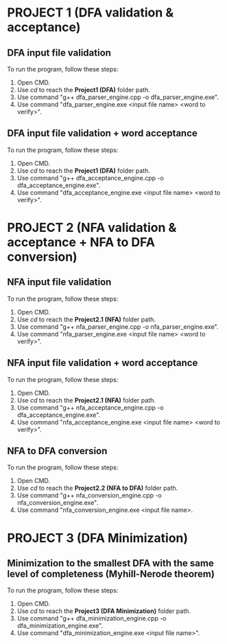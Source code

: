 # PROJECT 1 (DFA validation & acceptance)

## DFA input file validation

To run the program, follow these steps:

1. Open CMD.
2. Use *cd* to reach the **Project1 (DFA)** folder path.
3. Use command "g++ dfa_parser_engine.cpp -o dfa_parser_engine.exe".
4. Use command "dfa_parser_engine.exe \<input file name\> \<word to verify\>".

## DFA input file validation + word acceptance

To run the program, follow these steps:

1. Open CMD.
2. Use *cd* to reach the **Project1 (DFA)** folder path.
3. Use command "g++ dfa_acceptance_engine.cpp -o dfa_acceptance_engine.exe".
4. Use command "dfa_acceptance_engine.exe \<input file name\> \<word to verify\>".


# PROJECT 2 (NFA validation & acceptance + NFA to DFA conversion)

## NFA input file validation

To run the program, follow these steps:

1. Open CMD.
2. Use *cd* to reach the **Project2.1 (NFA)** folder path.
3. Use command "g++ nfa_parser_engine.cpp -o nfa_parser_engine.exe".
4. Use command "nfa_parser_engine.exe \<input file name\> \<word to verify\>".

## NFA input file validation + word acceptance

To run the program, follow these steps:

1. Open CMD.
2. Use *cd* to reach the **Project2.1 (NFA)** folder path.
3. Use command "g++ nfa_acceptance_engine.cpp -o dfa_acceptance_engine.exe".
4. Use command "nfa_acceptance_engine.exe \<input file name\> \<word to verify\>".


## NFA to DFA conversion

To run the program, follow these steps:

1. Open CMD.
2. Use *cd* to reach the **Project2.2 (NFA to DFA)** folder path.
3. Use command "g++ nfa_conversion_engine.cpp -o nfa_conversion_engine.exe".
4. Use command "nfa_conversion_engine.exe \<input file name\>.


# PROJECT 3 (DFA Minimization)

## Minimization to the smallest DFA with the same level of completeness (Myhill-Nerode theorem)

To run the program, follow these steps:

1. Open CMD.
2. Use *cd* to reach the **Project3 (DFA Minimization)** folder path.
3. Use command "g++ dfa_minimization_engine.cpp -o dfa_minimization_engine.exe".
4. Use command "dfa_minimization_engine.exe \<input file name\>".